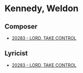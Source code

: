 # Kennedy, Weldon

## Composer

- [20283 - LORD, TAKE CONTROL](/hymns/20283.md)

## Lyricist

- [20283 - LORD, TAKE CONTROL](/hymns/20283.md)

